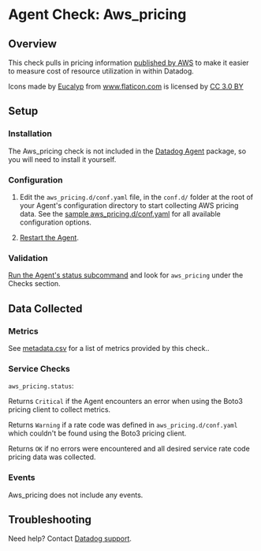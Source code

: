 # Agent Check: Aws_pricing

## Overview

This check pulls in pricing information [published by AWS][1] to make it easier to measure cost of resource utilization in within Datadog.

<div>Icons made by <a href="https://www.flaticon.com/authors/eucalyp" title="Eucalyp">Eucalyp</a> from <a href="https://www.flaticon.com/" 			    title="Flaticon">www.flaticon.com</a> is licensed by <a href="http://creativecommons.org/licenses/by/3.0/" 			    title="Creative Commons BY 3.0" target="_blank">CC 3.0 BY</a></div>

## Setup

### Installation

The Aws_pricing check is not included in the [Datadog Agent][2] package, so you will
need to install it yourself.

### Configuration

1. Edit the `aws_pricing.d/conf.yaml` file, in the `conf.d/` folder at the root of your Agent's configuration directory to start collecting AWS pricing data. See the [sample aws_pricing.d/conf.yaml][2] for all available configuration options.

2. [Restart the Agent][3].

### Validation

[Run the Agent's status subcommand][4] and look for `aws_pricing` under the Checks section.

## Data Collected

### Metrics

See [metadata.csv][6] for a list of metrics provided by this check..

### Service Checks

`aws_pricing.status`:

Returns `Critical` if the Agent encounters an error when using the Boto3 pricing client to collect metrics.

Returns `Warning` if a rate code was defined in `aws_pricing.d/conf.yaml` which couldn't be found using the Boto3 pricing client.

Returns `OK` if no errors were encountered and all desired service rate code pricing data was collected.

### Events

Aws_pricing does not include any events.

## Troubleshooting

Need help? Contact [Datadog support][5].

[1]: https://aws.amazon.com/pricing/
[2]: https://github.com/DataDog/integrations-core/blob/master/aws_pricing/datadog_checks/aws_pricing/data/conf.yaml.example
[3]: https://docs.datadoghq.com/agent/faq/agent-commands/#start-stop-restart-the-agent
[4]: https://docs.datadoghq.com/agent/faq/agent-commands/#agent-status-and-information
[5]: https://docs.datadoghq.com/help
[6]: ttps://github.com/DataDog/integrations-extras/blob/master/aws_pricing/metadata.csv
